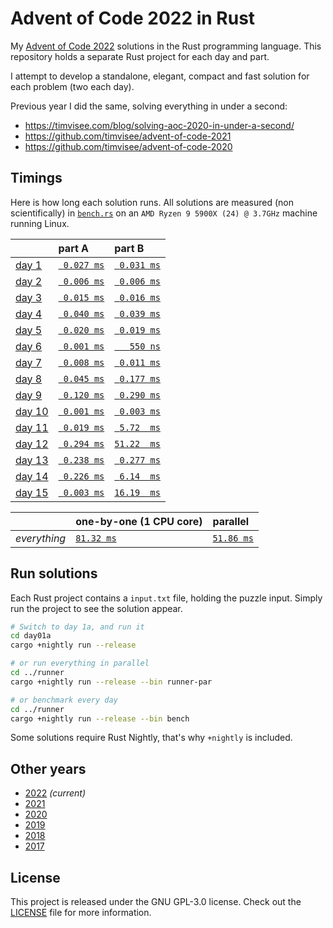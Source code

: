 # Advent of Code 2022 in Rust

My [Advent of Code 2022][aoc-2022] solutions in the Rust programming language.
This repository holds a separate Rust project for each day and part.

I attempt to develop a standalone, elegant, compact and fast solution for each
problem (two each day).

Previous year I did the same, solving everything in under a second:

- https://timvisee.com/blog/solving-aoc-2020-in-under-a-second/
- https://github.com/timvisee/advent-of-code-2021
- https://github.com/timvisee/advent-of-code-2020

## Timings

Here is how long each solution runs. All solutions are measured (non
scientifically) in [`bench.rs`](./runner/src/bin/bench.rs) on an
`AMD Ryzen 9 5900X (24) @ 3.7GHz` machine running Linux.

|                                                | part A                              | part B                              |
|:-----------------------------------------------|:------------------------------------|:------------------------------------|
| [day 1](https://adventofcode.com/2022/day/1)   | [` 0.027 ms`](./day01a/src/main.rs) | [` 0.031 ms`](./day01b/src/main.rs) |
| [day 2](https://adventofcode.com/2022/day/2)   | [` 0.006 ms`](./day02a/src/main.rs) | [` 0.006 ms`](./day02b/src/main.rs) |
| [day 3](https://adventofcode.com/2022/day/3)   | [` 0.015 ms`](./day03a/src/main.rs) | [` 0.016 ms`](./day03b/src/main.rs) |
| [day 4](https://adventofcode.com/2022/day/4)   | [` 0.040 ms`](./day04a/src/main.rs) | [` 0.039 ms`](./day04b/src/main.rs) |
| [day 5](https://adventofcode.com/2022/day/5)   | [` 0.020 ms`](./day05a/src/main.rs) | [` 0.019 ms`](./day05b/src/main.rs) |
| [day 6](https://adventofcode.com/2022/day/6)   | [` 0.001 ms`](./day06a/src/main.rs) | [`   550 ns`](./day06b/src/main.rs) |
| [day 7](https://adventofcode.com/2022/day/7)   | [` 0.008 ms`](./day07a/src/main.rs) | [` 0.011 ms`](./day07b/src/main.rs) |
| [day 8](https://adventofcode.com/2022/day/8)   | [` 0.045 ms`](./day08a/src/main.rs) | [` 0.177 ms`](./day08b/src/main.rs) |
| [day 9](https://adventofcode.com/2022/day/9)   | [` 0.120 ms`](./day09a/src/main.rs) | [` 0.290 ms`](./day09b/src/main.rs) |
| [day 10](https://adventofcode.com/2022/day/10)  | [` 0.001 ms`](./day10a/src/main.rs) | [` 0.003 ms`](./day10b/src/main.rs) |
| [day 11](https://adventofcode.com/2022/day/11)  | [` 0.019 ms`](./day11a/src/main.rs) | [` 5.72  ms`](./day11b/src/main.rs) |
| [day 12](https://adventofcode.com/2022/day/12)  | [` 0.294 ms`](./day12a/src/main.rs) | [`51.22  ms`](./day12b/src/main.rs) |
| [day 13](https://adventofcode.com/2022/day/13)  | [` 0.238 ms`](./day13a/src/main.rs) | [` 0.277 ms`](./day13b/src/main.rs) |
| [day 14](https://adventofcode.com/2022/day/14)  | [` 0.226 ms`](./day14a/src/main.rs) | [` 6.14  ms`](./day14b/src/main.rs) |
| [day 15](https://adventofcode.com/2022/day/15)  | [` 0.003 ms`](./day15a/src/main.rs) | [`16.19  ms`](./day15b/src/main.rs) |

|              | one-by-one (1 CPU core)                  | parallel                                     |
|:-------------|:-----------------------------------------|:---------------------------------------------|
| _everything_ | [`81.32 ms`](./runner/src/bin/runner.rs) | [`51.86 ms`](./runner/src/bin/runner-par.rs) |

## Run solutions

Each Rust project contains a `input.txt` file, holding the puzzle input. Simply
run the project to see the solution appear.

```bash
# Switch to day 1a, and run it
cd day01a
cargo +nightly run --release

# or run everything in parallel
cd ../runner
cargo +nightly run --release --bin runner-par

# or benchmark every day
cd ../runner
cargo +nightly run --release --bin bench
```

Some solutions require Rust Nightly, that's why `+nightly` is included.

## Other years

- [2022](https://github.com/timvisee/advent-of-code-2022) _(current)_
- [2021](https://github.com/timvisee/advent-of-code-2021)
- [2020](https://github.com/timvisee/advent-of-code-2020)
- [2019](https://github.com/timvisee/advent-of-code-2019)
- [2018](https://github.com/timvisee/advent-of-code-2018)
- [2017](https://github.com/timvisee/advent-of-code-2017)

## License

This project is released under the GNU GPL-3.0 license.
Check out the [LICENSE](LICENSE) file for more information.

[aoc-2022]: https://adventofcode.com/2022
